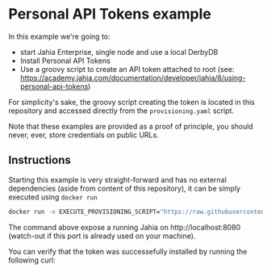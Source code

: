 # Personal API Tokens example

In this example we're going to:

* start Jahia Enterprise, single node and use a local DerbyDB
* Install Personal API Tokens
* Use a groovy script to create an API token attached to root (see: https://academy.jahia.com/documentation/developer/jahia/8/using-personal-api-tokens)

For simplicity's sake, the groovy script creating the token is located in this repository and accessed directly from the `provisioning.yaml` script.

Note that these examples are provided as a proof of principle, you should never, ever, store credentials on public URLs.

## Instructions

Starting this example is very straight-forward and has no external dependencies (aside from content of this repository), it can be simply executed using `docker run`

```bash
docker run -e EXECUTE_PROVISIONING_SCRIPT="https://raw.githubusercontent.com/Jahia/provisioning-examples/main/01-personal-api-tokens/provisioning.yaml" -p 8080:8080 jahia/jahia-ee:8.0.3.0
```

The command above expose a running Jahia on http://localhost:8080 (watch-out if this port is already used on your machine).

You can verify that the token was successefully installed by running the following curl:

